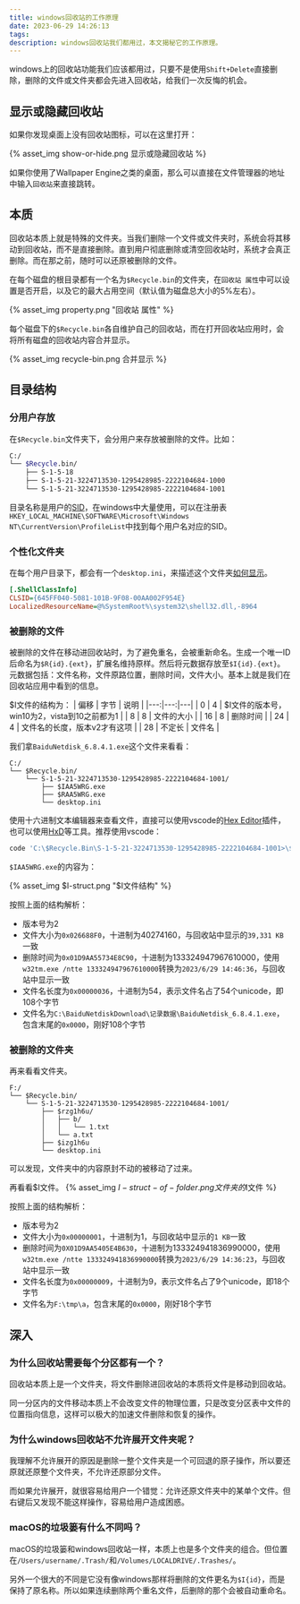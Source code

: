 ```yaml
---
title: windows回收站的工作原理
date: 2023-06-29 14:26:13
tags:
description: windows回收站我们都用过，本文揭秘它的工作原理。
---
```

windows上的回收站功能我们应该都用过，只要不是使用`Shift+Delete`直接删除，删除的文件或文件夹都会先进入回收站，给我们一次反悔的机会。

## 显示或隐藏回收站
如果你发现桌面上没有回收站图标，可以在这里打开：

{% asset_img show-or-hide.png 显示或隐藏回收站 %}

如果你使用了Wallpaper Engine之类的桌面，那么可以直接在文件管理器的地址中输入`回收站`来直接跳转。

## 本质

回收站本质上就是特殊的文件夹。当我们删除一个文件或文件夹时，系统会将其移动到回收站，而不是直接删除。直到用户彻底删除或清空回收站时，系统才会真正删除。而在那之前，随时可以还原被删除的文件。

在每个磁盘的根目录都有一个名为`$Recycle.bin`的文件夹，在`回收站 属性`中可以设置是否开启，以及它的最大占用空间（默认值为磁盘总大小的5%左右）。
  
{% asset_img property.png "回收站 属性" %}

每个磁盘下的`$Recycle.bin`各自维护自己的回收站，而在打开回收站应用时，会将所有磁盘的回收站内容合并显示。

{% asset_img recycle-bin.png 合并显示 %}

## 目录结构

### 分用户存放
在`$Recycle.bin`文件夹下，会分用户来存放被删除的文件。比如：
```bash
C:/
└── $Recycle.bin/
    ├── S-1-5-18
    ├── S-1-5-21-3224713530-1295428985-2222104684-1000
    └── S-1-5-21-3224713530-1295428985-2222104684-1001
```
目录名称是用户的[SID](https://docs.microsoft.com/en-us/windows/security/identity-protection/access-control/security-identifiers)，在windows中大量使用，可以在注册表`HKEY_LOCAL_MACHINE\SOFTWARE\Microsoft\Windows NT\CurrentVersion\ProfileList`中找到每个用户名对应的SID。

### 个性化文件夹
在每个用户目录下，都会有一个`desktop.ini`，来描述这个文件夹[如何显示](https://learn.microsoft.com/en-us/windows/win32/shell/how-to-customize-folders-with-desktop-ini)。
```ini
[.ShellClassInfo]
CLSID={645FF040-5081-101B-9F08-00AA002F954E}
LocalizedResourceName=@%SystemRoot%\system32\shell32.dll,-8964
```

### 被删除的文件
被删除的文件在移动进回收站时，为了避免重名，会被重新命名。生成一个唯一ID后命名为`$R{id}.{ext}`，扩展名维持原样。然后将元数据存放至`$I{id}.{ext}`。
元数据包括：文件名称，文件原路位置，删除时间，文件大小。基本上就是我们在回收站应用中看到的信息。

$I文件的结构为：
| 偏移 | 字节 | 说明 |
|---:|---:|---|
| 0 | 4 | $I文件的版本号，win10为2，vista到10之前都为1 |
| 8 | 8 | 文件的大小 |
| 16 | 8 | 删除时间 |
| 24 | 4 | 文件名的长度，版本v2才有这项 |
| 28 | 不定长 | 文件名 |

我们拿`BaiduNetdisk_6.8.4.1.exe`这个文件来看看：
```
C:/
└── $Recycle.bin/
    └── S-1-5-21-3224713530-1295428985-2222104684-1001/
        ├── $IAA5WRG.exe
        ├── $RAA5WRG.exe
        └── desktop.ini
```
使用十六进制文本编辑器来查看文件，直接可以使用vscode的[Hex Editor](https://marketplace.visualstudio.com/items?itemName=ms-vscode.hexeditor)插件，也可以使用[HxD](https://mh-nexus.de/en/hxd/)等工具。推荐使用vscode：
```bash
code 'C:\$Recycle.Bin\S-1-5-21-3224713530-1295428985-2222104684-1001>\$IAA5WRG.exe'
```

`$IAA5WRG.exe`的内容为：

{% asset_img $I-struct.png "$I文件结构" %}

按照上面的结构解析：
- 版本号为2
- 文件大小为`0x026688F0`，十进制为40274160，与回收站中显示的`39,331 KB`一致
- 删除时间为`0x01D9AA55734E8C90`，十进制为133324947967610000，使用`w32tm.exe /ntte 133324947967610000`转换为`2023/6/29 14:46:36`，与回收站中显示一致
- 文件名长度为`0x00000036`，十进制为54，表示文件名占了54个unicode，即108个字节
- 文件名为`C:\BaiduNetdiskDownload\记录数据\BaiduNetdisk_6.8.4.1.exe`，包含末尾的`0x0000`，刚好108个字节

### 被删除的文件夹
再来看看文件夹。
```
F:/
└── $Recycle.bin/
    └── S-1-5-21-3224713530-1295428985-2222104684-1001/
        ├── $rzg1h6u/
        │   ├── b/
        │   │   └── 1.txt
        │   └── a.txt
        ├── $izg1h6u
        └── desktop.ini
```
可以发现，文件夹中的内容原封不动的被移动了过来。

再看看$I文件。
{% asset_img $I-struct-of-folder.png 文件夹的$I文件 %}

按照上面的结构解析：
- 版本号为2
- 文件大小为`0x00000001`，十进制为1，与回收站中显示的`1 KB`一致
- 删除时间为`0X01D9AA5405E4B630`，十进制为133324941836990000，使用`w32tm.exe /ntte 133324941836990000`转换为`2023/6/29 14:36:23`，与回收站中显示一致
- 文件名长度为`0x00000009`，十进制为9，表示文件名占了9个unicode，即18个字节
- 文件名为`F:\tmp\a`，包含末尾的`0x0000`，刚好18个字节

## 深入

### 为什么回收站需要每个分区都有一个？

回收站本质上是一个文件夹，将文件删除进回收站的本质将文件是移动到回收站。

同一分区内的文件移动本质上不会改变文件的物理位置，只是改变分区表中文件的位置指向信息，这样可以极大的加速文件删除和恢复的操作。

### 为什么windows回收站不允许展开文件夹呢？

我理解不允许展开的原因是删除一整个文件夹是一个可回退的原子操作，所以要还原就还原整个文件夹，不允许还原部分文件。

而如果允许展开，就很容易给用户一个错觉：允许还原文件夹中的某单个文件。但右键后又发现不能这样操作，容易给用户造成困惑。

### macOS的垃圾篓有什么不同吗？

macOS的垃圾篓和windows回收站一样，本质上也是多个文件夹的组合。但位置在`/Users/username/.Trash/`和`/Volumes/LOCALDRIVE/.Trashes/`。

另外一个很大的不同是它没有像windows那样将删除的文件更名为`$I{id}`，而是保持了原名称。所以如果连续删除两个重名文件，后删除的那个会被自动重命名。
